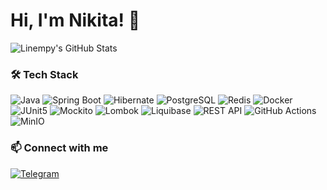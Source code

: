 
# Hi, I'm Nikita! 👋

![Linempy's GitHub Stats](https://github-readme-stats.vercel.app/api?username=Linempy&show_icons=true&theme=radical)

### 🛠️ Tech Stack

<img src="https://img.shields.io/badge/Java-ED8B00?style=for-the-badge&logo=openjdk&logoColor=white" alt="Java"/>
<img src="https://img.shields.io/badge/Spring_Boot-6DB33F?style=for-the-badge&logo=spring-boot&logoColor=white" alt="Spring Boot"/>
<img src="https://img.shields.io/badge/Hibernate-59666C?style=for-the-badge&logo=hibernate&logoColor=white" alt="Hibernate"/>
<img src="https://img.shields.io/badge/PostgreSQL-316192?style=for-the-badge&logo=postgresql&logoColor=white" alt="PostgreSQL"/>
<img src="https://img.shields.io/badge/Redis-DC382D?style=for-the-badge&logo=redis&logoColor=white" alt="Redis"/>
<img src="https://img.shields.io/badge/Docker-2496ED?style=for-the-badge&logo=docker&logoColor=white" alt="Docker"/>
<img src="https://img.shields.io/badge/JUnit5-25A162?style=for-the-badge&logo=junit5&logoColor=white" alt="JUnit5"/>
<img src="https://img.shields.io/badge/Mockito-78A641?style=for-the-badge&logo=mockito&logoColor=white" alt="Mockito"/>
<img src="https://img.shields.io/badge/Lombok-0C2340?style=for-the-badge&logo=lombok&logoColor=white" alt="Lombok"/>
<img src="https://img.shields.io/badge/Liquibase-2962FF?style=for-the-badge&logo=liquibase&logoColor=white" alt="Liquibase"/>
<img src="https://img.shields.io/badge/REST-API-FF6C37?style=for-the-badge&logo=rest&logoColor=white" alt="REST API"/>
<img src="https://img.shields.io/badge/GitHub_Actions-2088FF?style=for-the-badge&logo=github-actions&logoColor=white" alt="GitHub Actions"/>
<img src="https://img.shields.io/badge/MinIO-FF0019?style=for-the-badge&logo=minio&logoColor=white" alt="MinIO"/>


### 📫 Connect with me

<a href="https://t.me/your_username">
    <img src="https://img.shields.io/badge/Telegram-2CA5E0?style=for-the-badge&logo=telegram&logoColor=white" alt="Telegram"/>
</a>
